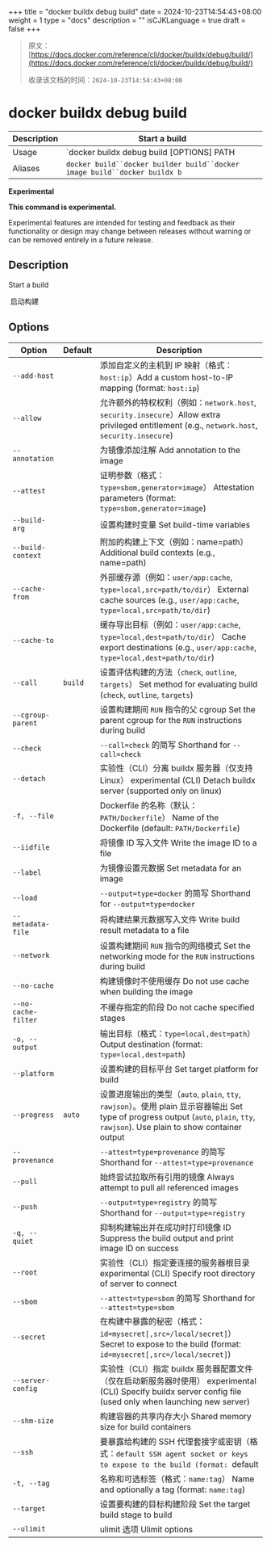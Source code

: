 +++
title = "docker buildx debug build"
date = 2024-10-23T14:54:43+08:00
weight = 1
type = "docs"
description = ""
isCJKLanguage = true
draft = false
+++

> 原文：[https://docs.docker.com/reference/cli/docker/buildx/debug/build/](https://docs.docker.com/reference/cli/docker/buildx/debug/build/)
>
> 收录该文档的时间：`2024-10-23T14:54:43+08:00`

# docker buildx debug build

| Description | Start a build                                                |
| :---------- | ------------------------------------------------------------ |
| Usage       | `docker buildx debug build [OPTIONS] PATH | URL | -`         |
| Aliases     | `docker build``docker builder build``docker image build``docker buildx b` |

**Experimental**

**This command is experimental.**

Experimental features are intended for testing and feedback as their functionality or design may change between releases without warning or can be removed entirely in a future release.

## Description

Start a build

​	启动构建

## Options

| Option              | Default | Description                                                  |
| ------------------- | ------- | ------------------------------------------------------------ |
| `--add-host`        |         | 添加自定义的主机到 IP 映射（格式：`host:ip`）Add a custom host-to-IP mapping (format: `host:ip`) |
| `--allow`           |         | 允许额外的特权权利（例如：`network.host`, `security.insecure`）Allow extra privileged entitlement (e.g., `network.host`, `security.insecure`) |
| `--annotation`      |         | 为镜像添加注解 Add annotation to the image                   |
| `--attest`          |         | 证明参数（格式：`type=sbom,generator=image`） Attestation parameters (format: `type=sbom,generator=image`) |
| `--build-arg`       |         | 设置构建时变量 Set build-time variables                      |
| `--build-context`   |         | 附加的构建上下文（例如：name=path） Additional build contexts (e.g., name=path) |
| `--cache-from`      |         | 外部缓存源（例如：`user/app:cache`, `type=local,src=path/to/dir`） External cache sources (e.g., `user/app:cache`, `type=local,src=path/to/dir`) |
| `--cache-to`        |         | 缓存导出目标（例如：`user/app:cache`, `type=local,dest=path/to/dir`） Cache export destinations (e.g., `user/app:cache`, `type=local,dest=path/to/dir`) |
| `--call`            | `build` | 设置评估构建的方法（`check`, `outline`, `targets`） Set method for evaluating build (`check`, `outline`, `targets`) |
| `--cgroup-parent`   |         | 设置构建期间 `RUN` 指令的父 cgroup Set the parent cgroup for the `RUN` instructions during build |
| `--check`           |         | `--call=check` 的简写 Shorthand for `--call=check`           |
| `--detach`          |         | 实验性（CLI）分离 buildx 服务器（仅支持 Linux） experimental (CLI) Detach buildx server (supported only on linux) |
| `-f, --file`        |         | Dockerfile 的名称（默认：`PATH/Dockerfile`） Name of the Dockerfile (default: `PATH/Dockerfile`) |
| `--iidfile`         |         | 将镜像 ID 写入文件 Write the image ID to a file              |
| `--label`           |         | 为镜像设置元数据 Set metadata for an image                   |
| `--load`            |         | `--output=type=docker` 的简写 Shorthand for `--output=type=docker` |
| `--metadata-file`   |         | 将构建结果元数据写入文件 Write build result metadata to a file |
| `--network`         |         | 设置构建期间 `RUN` 指令的网络模式 Set the networking mode for the `RUN` instructions during build |
| `--no-cache`        |         | 构建镜像时不使用缓存 Do not use cache when building the image |
| `--no-cache-filter` |         | 不缓存指定的阶段 Do not cache specified stages               |
| `-o, --output`      |         | 输出目标（格式：`type=local,dest=path`） Output destination (format: `type=local,dest=path`) |
| `--platform`        |         | 设置构建的目标平台 Set target platform for build             |
| `--progress`        | `auto`  | 设置进度输出的类型（`auto`, `plain`, `tty`, `rawjson`）。使用 plain 显示容器输出 Set type of progress output (`auto`, `plain`, `tty`, `rawjson`). Use plain to show container output |
| `--provenance`      |         | `--attest=type=provenance` 的简写 Shorthand for `--attest=type=provenance` |
| `--pull`            |         | 始终尝试拉取所有引用的镜像 Always attempt to pull all referenced images |
| `--push`            |         | `--output=type=registry` 的简写 Shorthand for `--output=type=registry` |
| `-q, --quiet`       |         | 抑制构建输出并在成功时打印镜像 ID Suppress the build output and print image ID on success |
| `--root`            |         | 实验性（CLI）指定要连接的服务器根目录 experimental (CLI) Specify root directory of server to connect |
| `--sbom`            |         | `--attest=type=sbom` 的简写 Shorthand for `--attest=type=sbom` |
| `--secret`          |         | 在构建中暴露的秘密（格式：`id=mysecret[,src=/local/secret]`） Secret to expose to the build (format: `id=mysecret[,src=/local/secret]`) |
| `--server-config`   |         | 实验性（CLI）指定 buildx 服务器配置文件（仅在启动新服务器时使用） experimental (CLI) Specify buildx server config file (used only when launching new server) |
| `--shm-size`        |         | 构建容器的共享内存大小 Shared memory size for build containers |
| `--ssh`             |         | 要暴露给构建的 SSH 代理套接字或密钥（格式：`default SSH agent socket or keys to expose to the build (format: `default|<id>[=<socket>|<key>[,<key>]]`) |
| `-t, --tag`         |         | 名称和可选标签（格式：`name:tag`） Name and optionally a tag (format: `name:tag`) |
| `--target`          |         | 设置要构建的目标构建阶段 Set the target build stage to build |
| `--ulimit`          |         | ulimit 选项 Ulimit options                                   |
